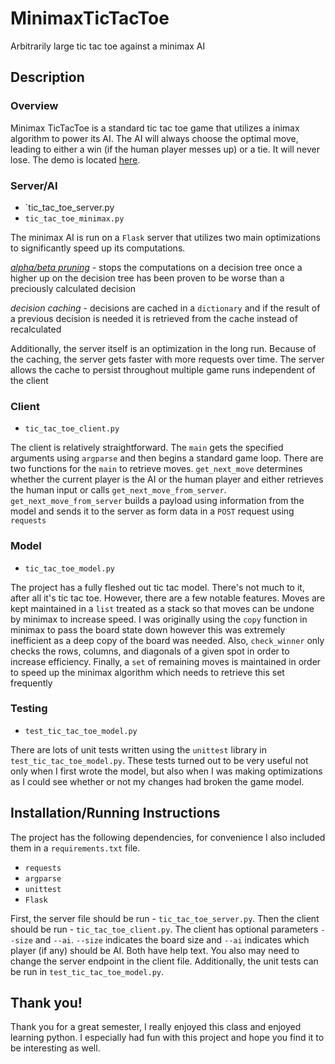 # MinimaxTicTacToe
Arbitrarily large tic tac toe against a minimax AI

## Description

### Overview
Minimax TicTacToe is a standard tic tac toe game that utilizes a inimax algorithm to power its AI. The AI will always choose the optimal move, leading to either a win (if the human player messes up) or a tie. It will never lose. The demo is located [here](https://minimaxgames.s3.amazonaws.com/project_demo.mp4).

### Server/AI
* `tic_tac_toe_server.py
* `tic_tac_toe_minimax.py`

The minimax AI is run on a `Flask` server that utilizes two main optimizations to significantly speed up its computations. 

[*alpha/beta pruning*](https://en.wikipedia.org/wiki/Alpha%E2%80%93beta_pruning) -  stops the computations on a decision tree once a higher up on the decision tree has been proven to be worse than a preciously calculated decision

*decision caching* - decisions are cached in a `dictionary` and if the result of a previous decision is needed it is retrieved from the cache instead of recalculated

Additionally, the server itself is an optimization in the long run. Because of the caching, the server gets faster with more requests over time. The server allows the cache to persist throughout multiple game runs independent of the client

### Client
* `tic_tac_toe_client.py`

The client is relatively straightforward. The `main` gets the specified arguments using `argparse` and then begins a standard game loop. There are two functions for the `main` to retrieve moves. `get_next_move` determines whether the current player is the AI or the human player and either retrieves the human input or calls `get_next_move_from_server`. `get_next_move_from_server` builds a payload using information from the model and sends it to the server as form data in a `POST` request using `requests`

### Model
* `tic_tac_toe_model.py`

The project has a fully fleshed out tic tac model. There's not much to it, after all it's tic tac toe. However, there are a few notable features. Moves are kept maintained in a `list` treated as a stack so that moves can be undone by minimax to increase speed. I was originally using the `copy` function in minimax to pass the board state down however this was extremely inefficient as a deep copy of the board was needed. Also, `check_winner` only checks the rows, columns, and diagonals of a given spot in order to increase efficiency. Finally, a `set` of remaining moves is maintained in order to speed up the minimax algorithm which needs to retrieve this set frequently

### Testing
* `test_tic_tac_toe_model.py`

There are lots of unit tests written using the `unittest` library in `test_tic_tac_toe_model.py`. These tests turned out to be very useful not only when I first wrote the model, but also when I was making optimizations as I could see whether or not my changes had broken the game model.


## Installation/Running Instructions
The project has the following dependencies, for convenience I also included them in a `requirements.txt` file.

* `requests`
* `argparse`
* `unittest`
* `Flask`

First, the server file should be run - `tic_tac_toe_server.py`. Then the client should be run - `tic_tac_toe_client.py`. The client has optional parameters `--size` and `--ai`. `--size` indicates the board size and `--ai` indicates which player (if any) should be AI. Both have help text. You also may need to change the server endpoint in the client file. Additionally, the unit tests can be run in `test_tic_tac_toe_model.py`.


## Thank you!
Thank you for a great semester, I really enjoyed this class and enjoyed learning python. I especially had fun with this project and hope you find it to be interesting as well.
